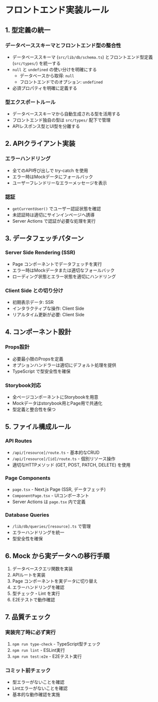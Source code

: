 # フロントエンド実装ルール

## 1. 型定義の統一

### データベーススキーマとフロントエンド型の整合性
- データベーススキーマ (`src/lib/db/schema.ts`) とフロントエンド型定義 (`src/types/`) を統一する
- `null` と `undefined` の使い分けを明確にする
  - データベースから取得: `null`
  - フロントエンドでのオプション: `undefined`
- 必須プロパティを明確に定義する

### 型エクスポートルール
- データベーススキーマから自動生成される型を活用する
- フロントエンド独自の型は `src/types/` 配下で管理
- APIレスポンス型とUI型を分離する

## 2. APIクライアント実装

### エラーハンドリング
- 全てのAPI呼び出しで try-catch を使用
- エラー時はMockデータにフォールバック
- ユーザーフレンドリーなエラーメッセージを表示

### 認証
- `getCurrentUser()` でユーザー認証状態を確認
- 未認証時は適切にサインインページへ誘導
- Server Actions で認証が必要な処理を実行

## 3. データフェッチパターン

### Server Side Rendering (SSR)
- Page コンポーネントでデータフェッチを実行
- エラー時はMockデータまたは適切なフォールバック
- ローディング状態とエラー状態を適切にハンドリング

### Client Side との切り分け
- 初期表示データ: SSR
- インタラクティブな操作: Client Side
- リアルタイム更新が必要: Client Side

## 4. コンポーネント設計

### Props設計
- 必要最小限のPropsを定義
- オプションハンドラーは適切にデフォルト処理を提供
- TypeScript で型安全性を確保

### Storybook対応
- 全ページコンポーネントにStorybookを用意
- Mockデータはstorybook用とPage用で共通化
- 型定義と整合性を保つ

## 5. ファイル構成ルール

### API Routes
- `/api/[resource]/route.ts` - 基本的なCRUD
- `/api/[resource]/[id]/route.ts` - 個別リソース操作
- 適切なHTTPメソッド (GET, POST, PATCH, DELETE) を使用

### Page Components
- `page.tsx` - Next.js Page (SSR, データフェッチ)
- `ComponentPage.tsx` - UIコンポーネント
- Server Actions は `page.tsx` 内で定義

### Database Queries
- `/lib/db/queries/[resource].ts` で管理
- エラーハンドリングを統一
- 型安全性を確保

## 6. Mock から実データへの移行手順

1. データベースクエリ関数を実装
2. APIルートを実装
3. Page コンポーネントを実データに切り替え
4. エラーハンドリングを確認
5. 型チェック・Lint を実行
6. E2Eテストで動作確認

## 7. 品質チェック

### 実装完了時に必ず実行
1. `npm run type-check` - TypeScript型チェック
2. `npm run lint` - ESLint実行
3. `npm run test:e2e` - E2Eテスト実行

### コミット前チェック
- 型エラーがないことを確認
- Lintエラーがないことを確認
- 基本的な動作確認を実施